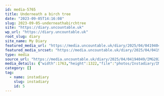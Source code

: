 ```yaml
---
id: media-5765
title: Underneath a birch tree
date: "2023-09-05T14:16:08"
slug: 2023-09-05-underneathabirchtree
site: "https://diary.uncountable.uk"
wp_url: "https://diary.uncountable.uk"
root_slug: diary
site_name: My Diary
featured_media_url: "https://media.uncountable.uk/diary/2025/04/04194049/IMG20230905151608.webp"
featured_media_srcset: "https://media.uncountable.uk/diary/2025/04/04194049/IMG20230905151608-300x225.webp 300w, https://media.uncountable.uk/diary/2025/04/04194049/IMG20230905151608-1024x768.webp 1024w, https://media.uncountable.uk/diary/2025/04/04194049/IMG20230905151608-150x150.webp 150w, https://media.uncountable.uk/diary/2025/04/04194049/IMG20230905151608-640x480.webp 640w, https://media.uncountable.uk/diary/2025/04/04194049/IMG20230905151608.webp 1763w"
type: media
source_url: "https://media.uncountable.uk/diary/2025/04/04194049/IMG20230905151608.webp"
media_details: {"width":1763,"height":1322,"file":"photos/Instadiary/IMG20230905151608.webp","filesize":179296,"sizes":{"medium":{"file":"IMG20230905151608-300x225.webp","width":300,"height":225,"filesize":29664,"mime_type":"image/webp","source_url":"https://media.uncountable.uk/diary/2025/04/04194049/IMG20230905151608-300x225.webp"},"large":{"file":"IMG20230905151608-1024x768.webp","width":1024,"height":768,"filesize":229136,"mime_type":"image/webp","source_url":"https://media.uncountable.uk/diary/2025/04/04194049/IMG20230905151608-1024x768.webp"},"thumbnail":{"file":"IMG20230905151608-150x150.webp","width":150,"height":150,"filesize":10354,"mime_type":"image/webp","source_url":"https://media.uncountable.uk/diary/2025/04/04194049/IMG20230905151608-150x150.webp"},"mobwidth":{"file":"IMG20230905151608-640x480.webp","width":640,"height":480,"filesize":113610,"mime_type":"image/webp","source_url":"https://media.uncountable.uk/diary/2025/04/04194049/IMG20230905151608-640x480.webp"},"full":{"file":"IMG20230905151608.webp","width":1763,"height":1322,"mime_type":"image/webp","source_url":"https://media.uncountable.uk/diary/2025/04/04194049/IMG20230905151608.webp"}},"image_meta":{"aperture":"0","credit":"","camera":"","caption":"","created_timestamp":"0","copyright":"","focal_length":"0","iso":"0","shutter_speed":"0","title":"","orientation":"0","keywords":[]}}
category: []
tag:
  - name: instadiary
    slug: instadiary
    id: 5
---
```


